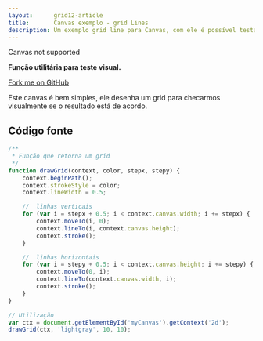 ```yaml
---
layout:      grid12-article
title:       Canvas exemplo - grid Lines
description: Um exemplo grid line para Canvas, com ele é possível testar visualmente os desenhos em canvas.
---
```


<canvas id='myCanvas' height='150'>Canvas not supported</canvas>

<script>
    /**
     * Função que retorna um grid
     */
    function drawGrid(context, color, stepx, stepy) {
        context.beginPath();
        context.strokeStyle = color;
        context.lineWidth = 0.5;

        //  linhas verticais
        for (var i = stepx + 0.5; i < context.canvas.width; i += stepx) {
            context.moveTo(i, 0);
            context.lineTo(i, context.canvas.height);
            context.stroke();
        }

        //  linhas horizontais
        for (var i = stepy + 0.5; i < context.canvas.height; i += stepy) {
            context.moveTo(0, i);
            context.lineTo(context.canvas.width, i);
            context.stroke();
        }
    }

    // Utilização
    var ctx = document.getElementById('myCanvas').getContext('2d');
    drawGrid(ctx, 'lightgray', 10, 10);
</script>


__Função utilitária para teste visual.__

[Fork me on GitHub](https://github.com/devfuria/canvas-exemplos/tree/master/grid "link-externo")

Este canvas é bem simples, ele desenha um grid para checarmos visualmente se o resultado está de acordo.



Código fonte
---

```javascript
/**
 * Função que retorna um grid
 */
function drawGrid(context, color, stepx, stepy) {
    context.beginPath();
    context.strokeStyle = color;
    context.lineWidth = 0.5;

    //  linhas verticais
    for (var i = stepx + 0.5; i < context.canvas.width; i += stepx) {
        context.moveTo(i, 0);
        context.lineTo(i, context.canvas.height);
        context.stroke();
    }

    //  linhas horizontais
    for (var i = stepy + 0.5; i < context.canvas.height; i += stepy) {
        context.moveTo(0, i);
        context.lineTo(context.canvas.width, i);
        context.stroke();
    }
}

// Utilização
var ctx = document.getElementById('myCanvas').getContext('2d');
drawGrid(ctx, 'lightgray', 10, 10);
```
